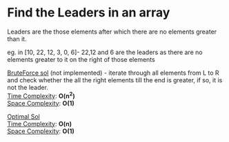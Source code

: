 # Find the Leaders in an array
Leaders are the those elements after which there are no elements greater than it.

eg. in [10, 22, 12, 3, 0, 6]- 22,12 and 6 are the leaders as there are no elements greater to it on the right of those elements

[BruteForce sol](#) (not implemented) - iterate through all elements from L to R and check whether the all the right elements till the end is greater, if so, it is not the leader.  
<u>Time Complexity</u>: **O(n<sup>2</sup>)**  
<u>Space Complexity</u>: **O(1)**  

[Optimal Sol](./codes/optimal.cpp)   
<u>Time Complexity</u>: **O(n)**  
<u>Space Complexity</u>: **O(1)**